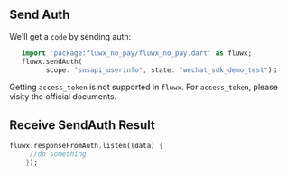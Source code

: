 ## Send Auth
We'll get a `code` by sending auth:
```dart
   import 'package:fluwx_no_pay/fluwx_no_pay.dart' as fluwx;
   fluwx.sendAuth(
         scope: "snsapi_userinfo", state: "wechat_sdk_demo_test")；
```
Getting `access_token` is not supported in `fluwx`. For `access_token`, please visity the official documents.


## Receive SendAuth Result

```dart
fluwx.responseFromAuth.listen((data) {
     //do something.
    });
```
